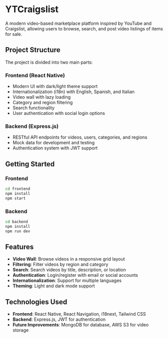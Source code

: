 # YTCraigslist

A modern video-based marketplace platform inspired by YouTube and Craigslist, allowing users to browse, search, and post video listings of items for sale.

## Project Structure

The project is divided into two main parts:

### Frontend (React Native)

- Modern UI with dark/light theme support
- Internationalization (i18n) with English, Spanish, and Italian
- Video wall with lazy loading
- Category and region filtering
- Search functionality
- User authentication with social login options

### Backend (Express.js)

- RESTful API endpoints for videos, users, categories, and regions
- Mock data for development and testing
- Authentication system with JWT support

## Getting Started

### Frontend

```bash
cd frontend
npm install
npm start
```

### Backend

```bash
cd backend
npm install
npm run dev
```

## Features

- **Video Wall**: Browse videos in a responsive grid layout
- **Filtering**: Filter videos by region and category
- **Search**: Search videos by title, description, or location
- **Authentication**: Login/register with email or social accounts
- **Internationalization**: Support for multiple languages
- **Theming**: Light and dark mode support

## Technologies Used

- **Frontend**: React Native, React Navigation, i18next, Tailwind CSS
- **Backend**: Express.js, JWT for authentication
- **Future Improvements**: MongoDB for database, AWS S3 for video storage